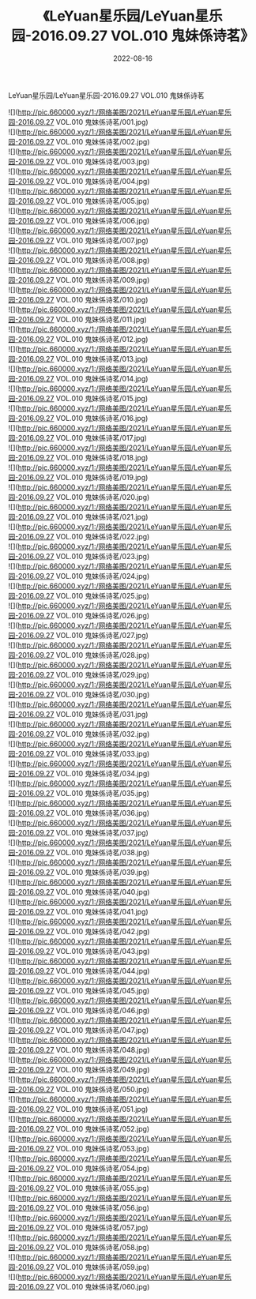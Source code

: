 ﻿---
layout: post
title:  《LeYuan星乐园/LeYuan星乐园-2016.09.27 VOL.010 鬼妹係诗茗》
date:   2022-08-16
img: http://pic.660000.xyz/1:/网络美图/2021/LeYuan星乐园/LeYuan星乐园-2016.09.27 VOL.010 鬼妹係诗茗/000.jpg
categories: [美女, 清纯, 唯美]
---

LeYuan星乐园/LeYuan星乐园-2016.09.27 VOL.010 鬼妹係诗茗

 ![](http://pic.660000.xyz/1:/网络美图/2021/LeYuan星乐园/LeYuan星乐园-2016.09.27 VOL.010 鬼妹係诗茗/001.jpg) <br>![](http://pic.660000.xyz/1:/网络美图/2021/LeYuan星乐园/LeYuan星乐园-2016.09.27 VOL.010 鬼妹係诗茗/002.jpg) <br>![](http://pic.660000.xyz/1:/网络美图/2021/LeYuan星乐园/LeYuan星乐园-2016.09.27 VOL.010 鬼妹係诗茗/003.jpg) <br>![](http://pic.660000.xyz/1:/网络美图/2021/LeYuan星乐园/LeYuan星乐园-2016.09.27 VOL.010 鬼妹係诗茗/004.jpg) <br>![](http://pic.660000.xyz/1:/网络美图/2021/LeYuan星乐园/LeYuan星乐园-2016.09.27 VOL.010 鬼妹係诗茗/005.jpg) <br>![](http://pic.660000.xyz/1:/网络美图/2021/LeYuan星乐园/LeYuan星乐园-2016.09.27 VOL.010 鬼妹係诗茗/006.jpg) <br>![](http://pic.660000.xyz/1:/网络美图/2021/LeYuan星乐园/LeYuan星乐园-2016.09.27 VOL.010 鬼妹係诗茗/007.jpg) <br>![](http://pic.660000.xyz/1:/网络美图/2021/LeYuan星乐园/LeYuan星乐园-2016.09.27 VOL.010 鬼妹係诗茗/008.jpg) <br>![](http://pic.660000.xyz/1:/网络美图/2021/LeYuan星乐园/LeYuan星乐园-2016.09.27 VOL.010 鬼妹係诗茗/009.jpg) <br>![](http://pic.660000.xyz/1:/网络美图/2021/LeYuan星乐园/LeYuan星乐园-2016.09.27 VOL.010 鬼妹係诗茗/010.jpg) <br>![](http://pic.660000.xyz/1:/网络美图/2021/LeYuan星乐园/LeYuan星乐园-2016.09.27 VOL.010 鬼妹係诗茗/011.jpg) <br>![](http://pic.660000.xyz/1:/网络美图/2021/LeYuan星乐园/LeYuan星乐园-2016.09.27 VOL.010 鬼妹係诗茗/012.jpg) <br>![](http://pic.660000.xyz/1:/网络美图/2021/LeYuan星乐园/LeYuan星乐园-2016.09.27 VOL.010 鬼妹係诗茗/013.jpg) <br>![](http://pic.660000.xyz/1:/网络美图/2021/LeYuan星乐园/LeYuan星乐园-2016.09.27 VOL.010 鬼妹係诗茗/014.jpg) <br>![](http://pic.660000.xyz/1:/网络美图/2021/LeYuan星乐园/LeYuan星乐园-2016.09.27 VOL.010 鬼妹係诗茗/015.jpg) <br>![](http://pic.660000.xyz/1:/网络美图/2021/LeYuan星乐园/LeYuan星乐园-2016.09.27 VOL.010 鬼妹係诗茗/016.jpg) <br>![](http://pic.660000.xyz/1:/网络美图/2021/LeYuan星乐园/LeYuan星乐园-2016.09.27 VOL.010 鬼妹係诗茗/017.jpg) <br>![](http://pic.660000.xyz/1:/网络美图/2021/LeYuan星乐园/LeYuan星乐园-2016.09.27 VOL.010 鬼妹係诗茗/018.jpg) <br>![](http://pic.660000.xyz/1:/网络美图/2021/LeYuan星乐园/LeYuan星乐园-2016.09.27 VOL.010 鬼妹係诗茗/019.jpg) <br>![](http://pic.660000.xyz/1:/网络美图/2021/LeYuan星乐园/LeYuan星乐园-2016.09.27 VOL.010 鬼妹係诗茗/020.jpg) <br>![](http://pic.660000.xyz/1:/网络美图/2021/LeYuan星乐园/LeYuan星乐园-2016.09.27 VOL.010 鬼妹係诗茗/021.jpg) <br>![](http://pic.660000.xyz/1:/网络美图/2021/LeYuan星乐园/LeYuan星乐园-2016.09.27 VOL.010 鬼妹係诗茗/022.jpg) <br>![](http://pic.660000.xyz/1:/网络美图/2021/LeYuan星乐园/LeYuan星乐园-2016.09.27 VOL.010 鬼妹係诗茗/023.jpg) <br>![](http://pic.660000.xyz/1:/网络美图/2021/LeYuan星乐园/LeYuan星乐园-2016.09.27 VOL.010 鬼妹係诗茗/024.jpg) <br>![](http://pic.660000.xyz/1:/网络美图/2021/LeYuan星乐园/LeYuan星乐园-2016.09.27 VOL.010 鬼妹係诗茗/025.jpg) <br>![](http://pic.660000.xyz/1:/网络美图/2021/LeYuan星乐园/LeYuan星乐园-2016.09.27 VOL.010 鬼妹係诗茗/026.jpg) <br>![](http://pic.660000.xyz/1:/网络美图/2021/LeYuan星乐园/LeYuan星乐园-2016.09.27 VOL.010 鬼妹係诗茗/027.jpg) <br>![](http://pic.660000.xyz/1:/网络美图/2021/LeYuan星乐园/LeYuan星乐园-2016.09.27 VOL.010 鬼妹係诗茗/028.jpg) <br>![](http://pic.660000.xyz/1:/网络美图/2021/LeYuan星乐园/LeYuan星乐园-2016.09.27 VOL.010 鬼妹係诗茗/029.jpg) <br>![](http://pic.660000.xyz/1:/网络美图/2021/LeYuan星乐园/LeYuan星乐园-2016.09.27 VOL.010 鬼妹係诗茗/030.jpg) <br>![](http://pic.660000.xyz/1:/网络美图/2021/LeYuan星乐园/LeYuan星乐园-2016.09.27 VOL.010 鬼妹係诗茗/031.jpg) <br>![](http://pic.660000.xyz/1:/网络美图/2021/LeYuan星乐园/LeYuan星乐园-2016.09.27 VOL.010 鬼妹係诗茗/032.jpg) <br>![](http://pic.660000.xyz/1:/网络美图/2021/LeYuan星乐园/LeYuan星乐园-2016.09.27 VOL.010 鬼妹係诗茗/033.jpg) <br>![](http://pic.660000.xyz/1:/网络美图/2021/LeYuan星乐园/LeYuan星乐园-2016.09.27 VOL.010 鬼妹係诗茗/034.jpg) <br>![](http://pic.660000.xyz/1:/网络美图/2021/LeYuan星乐园/LeYuan星乐园-2016.09.27 VOL.010 鬼妹係诗茗/035.jpg) <br>![](http://pic.660000.xyz/1:/网络美图/2021/LeYuan星乐园/LeYuan星乐园-2016.09.27 VOL.010 鬼妹係诗茗/036.jpg) <br>![](http://pic.660000.xyz/1:/网络美图/2021/LeYuan星乐园/LeYuan星乐园-2016.09.27 VOL.010 鬼妹係诗茗/037.jpg) <br>![](http://pic.660000.xyz/1:/网络美图/2021/LeYuan星乐园/LeYuan星乐园-2016.09.27 VOL.010 鬼妹係诗茗/038.jpg) <br>![](http://pic.660000.xyz/1:/网络美图/2021/LeYuan星乐园/LeYuan星乐园-2016.09.27 VOL.010 鬼妹係诗茗/039.jpg) <br>![](http://pic.660000.xyz/1:/网络美图/2021/LeYuan星乐园/LeYuan星乐园-2016.09.27 VOL.010 鬼妹係诗茗/040.jpg) <br>![](http://pic.660000.xyz/1:/网络美图/2021/LeYuan星乐园/LeYuan星乐园-2016.09.27 VOL.010 鬼妹係诗茗/041.jpg) <br>![](http://pic.660000.xyz/1:/网络美图/2021/LeYuan星乐园/LeYuan星乐园-2016.09.27 VOL.010 鬼妹係诗茗/042.jpg) <br>![](http://pic.660000.xyz/1:/网络美图/2021/LeYuan星乐园/LeYuan星乐园-2016.09.27 VOL.010 鬼妹係诗茗/043.jpg) <br>![](http://pic.660000.xyz/1:/网络美图/2021/LeYuan星乐园/LeYuan星乐园-2016.09.27 VOL.010 鬼妹係诗茗/044.jpg) <br>![](http://pic.660000.xyz/1:/网络美图/2021/LeYuan星乐园/LeYuan星乐园-2016.09.27 VOL.010 鬼妹係诗茗/045.jpg) <br>![](http://pic.660000.xyz/1:/网络美图/2021/LeYuan星乐园/LeYuan星乐园-2016.09.27 VOL.010 鬼妹係诗茗/046.jpg) <br>![](http://pic.660000.xyz/1:/网络美图/2021/LeYuan星乐园/LeYuan星乐园-2016.09.27 VOL.010 鬼妹係诗茗/047.jpg) <br>![](http://pic.660000.xyz/1:/网络美图/2021/LeYuan星乐园/LeYuan星乐园-2016.09.27 VOL.010 鬼妹係诗茗/048.jpg) <br>![](http://pic.660000.xyz/1:/网络美图/2021/LeYuan星乐园/LeYuan星乐园-2016.09.27 VOL.010 鬼妹係诗茗/049.jpg) <br>![](http://pic.660000.xyz/1:/网络美图/2021/LeYuan星乐园/LeYuan星乐园-2016.09.27 VOL.010 鬼妹係诗茗/050.jpg) <br>![](http://pic.660000.xyz/1:/网络美图/2021/LeYuan星乐园/LeYuan星乐园-2016.09.27 VOL.010 鬼妹係诗茗/051.jpg) <br>![](http://pic.660000.xyz/1:/网络美图/2021/LeYuan星乐园/LeYuan星乐园-2016.09.27 VOL.010 鬼妹係诗茗/052.jpg) <br>![](http://pic.660000.xyz/1:/网络美图/2021/LeYuan星乐园/LeYuan星乐园-2016.09.27 VOL.010 鬼妹係诗茗/053.jpg) <br>![](http://pic.660000.xyz/1:/网络美图/2021/LeYuan星乐园/LeYuan星乐园-2016.09.27 VOL.010 鬼妹係诗茗/054.jpg) <br>![](http://pic.660000.xyz/1:/网络美图/2021/LeYuan星乐园/LeYuan星乐园-2016.09.27 VOL.010 鬼妹係诗茗/055.jpg) <br>![](http://pic.660000.xyz/1:/网络美图/2021/LeYuan星乐园/LeYuan星乐园-2016.09.27 VOL.010 鬼妹係诗茗/056.jpg) <br>![](http://pic.660000.xyz/1:/网络美图/2021/LeYuan星乐园/LeYuan星乐园-2016.09.27 VOL.010 鬼妹係诗茗/057.jpg) <br>![](http://pic.660000.xyz/1:/网络美图/2021/LeYuan星乐园/LeYuan星乐园-2016.09.27 VOL.010 鬼妹係诗茗/058.jpg) <br>![](http://pic.660000.xyz/1:/网络美图/2021/LeYuan星乐园/LeYuan星乐园-2016.09.27 VOL.010 鬼妹係诗茗/059.jpg) <br>![](http://pic.660000.xyz/1:/网络美图/2021/LeYuan星乐园/LeYuan星乐园-2016.09.27 VOL.010 鬼妹係诗茗/060.jpg) <br>